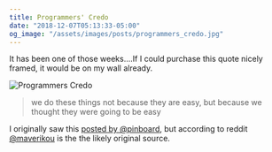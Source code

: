 ```yaml
---
title: Programmers' Credo
date: "2018-12-07T05:13:33-05:00"
og_image: "/assets/images/posts/programmers_credo.jpg"
---
```


It has been one of those weeks....If I could purchase this quote nicely framed, it would be on my wall already.

![Programmers Credo](/assets/images/posts/programmers_credo.jpg)

> we do these things not because they are easy, but because we thought they were going to be easy

I originally saw this [posted by @pinboard](https://twitter.com/Pinboard/status/761656824202276864), but according to reddit [@maverikou](https://twitter.com/maverikou) is the the likely original source.
